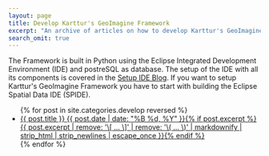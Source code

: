 ```yaml
---
layout: page
title: Develop Karttur's GeoImagine Framework
excerpt: "An archive of articles on how to develop Karttur's GeoImagine Framework."
search_omit: true
---
```


The Framework is built in Python using the Eclipse Integrated Development Environment (IDE) and postreSQL as database. The setup of the IDE with all its components is covered in the [Setup IDE Blog](https://karttur.github.io/setup-ide/). If you want to setup Karttur's GeoImagine Framework you have to start with building the Eclipse Spatial Data IDE (SPIDE).

<ul class="post-list">
{% for post in site.categories.develop reversed %}
  <li><article><a href="{{ site.url }}{{ post.url }}">{{ post.title }} <span class="entry-date"><time datetime="{{ post.date | date_to_xmlschema }}">{{ post.date | date: "%B %d, %Y" }}</time></span>{% if post.excerpt %} <span class="excerpt">{{ post.excerpt | remove: '\[ ... \]' | remove: '\( ... \)' | markdownify | strip_html | strip_newlines | escape_once }}</span>{% endif %}</a></article></li>
{% endfor %}
</ul>
